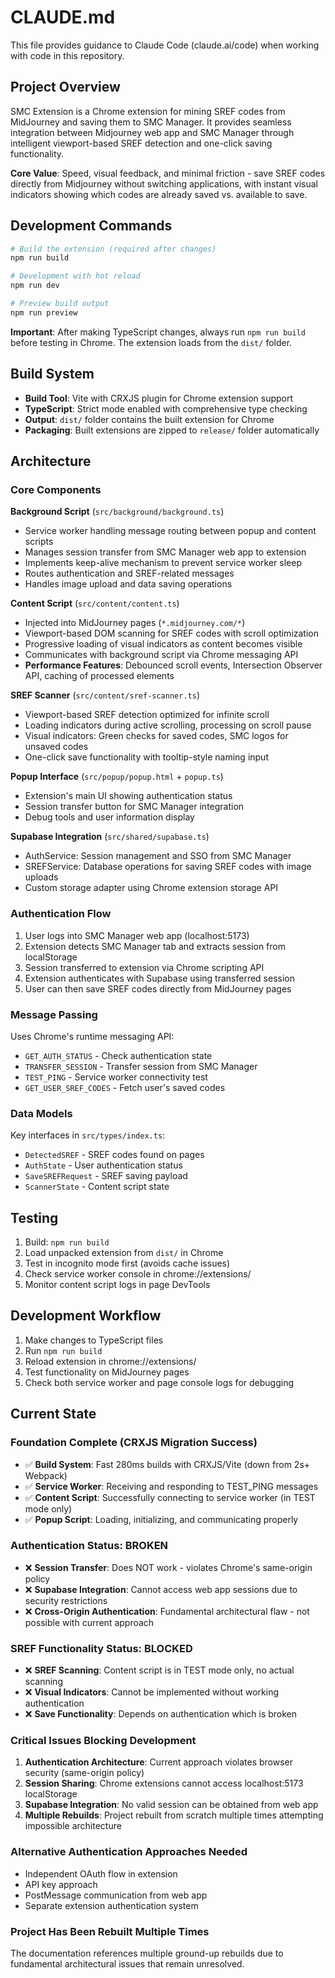 # CLAUDE.md

This file provides guidance to Claude Code (claude.ai/code) when working with code in this repository.

## Project Overview

SMC Extension is a Chrome extension for mining SREF codes from MidJourney and saving them to SMC Manager. It provides seamless integration between Midjourney web app and SMC Manager through intelligent viewport-based SREF detection and one-click saving functionality.

**Core Value**: Speed, visual feedback, and minimal friction - save SREF codes directly from Midjourney without switching applications, with instant visual indicators showing which codes are already saved vs. available to save.

## Development Commands

```bash
# Build the extension (required after changes)
npm run build

# Development with hot reload
npm run dev

# Preview build output
npm run preview
```

**Important**: After making TypeScript changes, always run `npm run build` before testing in Chrome. The extension loads from the `dist/` folder.

## Build System

- **Build Tool**: Vite with CRXJS plugin for Chrome extension support
- **TypeScript**: Strict mode enabled with comprehensive type checking
- **Output**: `dist/` folder contains the built extension for Chrome
- **Packaging**: Built extensions are zipped to `release/` folder automatically

## Architecture

### Core Components

**Background Script** (`src/background/background.ts`)
- Service worker handling message routing between popup and content scripts
- Manages session transfer from SMC Manager web app to extension
- Implements keep-alive mechanism to prevent service worker sleep
- Routes authentication and SREF-related messages
- Handles image upload and data saving operations

**Content Script** (`src/content/content.ts`)
- Injected into MidJourney pages (`*.midjourney.com/*`)
- Viewport-based DOM scanning for SREF codes with scroll optimization
- Progressive loading of visual indicators as content becomes visible
- Communicates with background script via Chrome messaging API
- **Performance Features**: Debounced scroll events, Intersection Observer API, caching of processed elements

**SREF Scanner** (`src/content/sref-scanner.ts`)
- Viewport-based SREF detection optimized for infinite scroll
- Loading indicators during active scrolling, processing on scroll pause
- Visual indicators: Green checks for saved codes, SMC logos for unsaved codes
- One-click save functionality with tooltip-style naming input

**Popup Interface** (`src/popup/popup.html` + `popup.ts`)
- Extension's main UI showing authentication status
- Session transfer button for SMC Manager integration
- Debug tools and user information display

**Supabase Integration** (`src/shared/supabase.ts`)
- AuthService: Session management and SSO from SMC Manager
- SREFService: Database operations for saving SREF codes with image uploads
- Custom storage adapter using Chrome extension storage API

### Authentication Flow

1. User logs into SMC Manager web app (localhost:5173)
2. Extension detects SMC Manager tab and extracts session from localStorage
3. Session transferred to extension via Chrome scripting API
4. Extension authenticates with Supabase using transferred session
5. User can then save SREF codes directly from MidJourney pages

### Message Passing

Uses Chrome's runtime messaging API:
- `GET_AUTH_STATUS` - Check authentication state
- `TRANSFER_SESSION` - Transfer session from SMC Manager
- `TEST_PING` - Service worker connectivity test
- `GET_USER_SREF_CODES` - Fetch user's saved codes

### Data Models

Key interfaces in `src/types/index.ts`:
- `DetectedSREF` - SREF codes found on pages
- `AuthState` - User authentication status
- `SaveSREFRequest` - SREF saving payload
- `ScannerState` - Content script state

## Testing

1. Build: `npm run build`
2. Load unpacked extension from `dist/` in Chrome
3. Test in incognito mode first (avoids cache issues)
4. Check service worker console in chrome://extensions/
5. Monitor content script logs in page DevTools

## Development Workflow

1. Make changes to TypeScript files
2. Run `npm run build`  
3. Reload extension in chrome://extensions/
4. Test functionality on MidJourney pages
5. Check both service worker and page console logs for debugging

## Current State

### Foundation Complete (CRXJS Migration Success)
- ✅ **Build System**: Fast 280ms builds with CRXJS/Vite (down from 2s+ Webpack)
- ✅ **Service Worker**: Receiving and responding to TEST_PING messages
- ✅ **Content Script**: Successfully connecting to service worker (in TEST mode only)
- ✅ **Popup Script**: Loading, initializing, and communicating properly

### Authentication Status: BROKEN
- ❌ **Session Transfer**: Does NOT work - violates Chrome's same-origin policy
- ❌ **Supabase Integration**: Cannot access web app sessions due to security restrictions
- ❌ **Cross-Origin Authentication**: Fundamental architectural flaw - not possible with current approach

### SREF Functionality Status: BLOCKED
- ❌ **SREF Scanning**: Content script is in TEST mode only, no actual scanning
- ❌ **Visual Indicators**: Cannot be implemented without working authentication
- ❌ **Save Functionality**: Depends on authentication which is broken

### Critical Issues Blocking Development
1. **Authentication Architecture**: Current approach violates browser security (same-origin policy)
2. **Session Sharing**: Chrome extensions cannot access localhost:5173 localStorage 
3. **Supabase Integration**: No valid session can be obtained from web app
4. **Multiple Rebuilds**: Project rebuilt from scratch multiple times attempting impossible architecture

### Alternative Authentication Approaches Needed
- Independent OAuth flow in extension
- API key approach
- PostMessage communication from web app
- Separate extension authentication system

### Project Has Been Rebuilt Multiple Times
The documentation references multiple ground-up rebuilds due to fundamental architectural issues that remain unresolved.